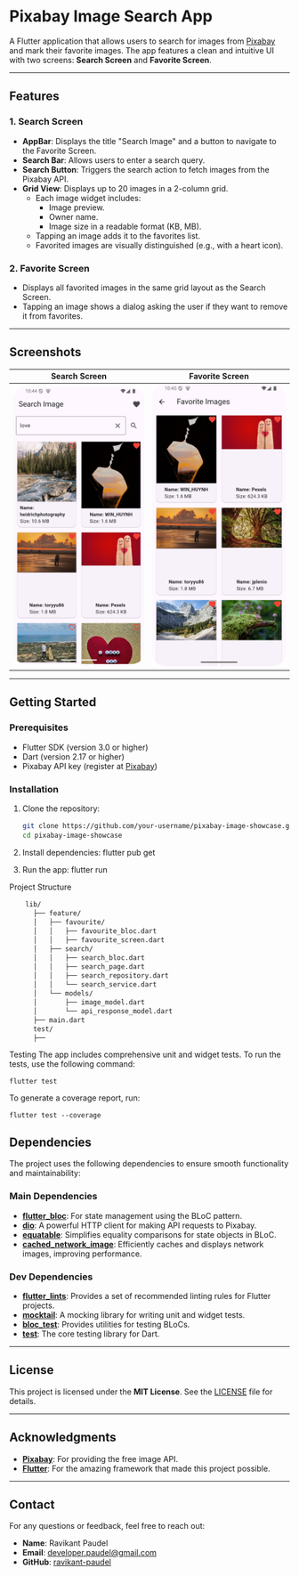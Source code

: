 # Pixabay Image Search App

A Flutter application that allows users to search for images from [Pixabay]((https://pixabay.com/api/docs/)) and mark their favorite images. The app features a clean and intuitive UI with two screens: **Search Screen** and **Favorite Screen**.

---

## Features

### 1. **Search Screen**
- **AppBar**: Displays the title "Search Image" and a button to navigate to the Favorite Screen.
- **Search Bar**: Allows users to enter a search query.
- **Search Button**: Triggers the search action to fetch images from the Pixabay API.
- **Grid View**: Displays up to 20 images in a 2-column grid.
  - Each image widget includes:
    - Image preview.
    - Owner name.
    - Image size in a readable format (KB, MB).
  - Tapping an image adds it to the favorites list.
  - Favorited images are visually distinguished (e.g., with a heart icon).

### 2. **Favorite Screen**
- Displays all favorited images in the same grid layout as the Search Screen.
- Tapping an image shows a dialog asking the user if they want to remove it from favorites.

---

## Screenshots

| Search Screen | Favorite Screen |
|---------------|-----------------|
| ![Search Screen](screenshots/search_screen.png) | ![Favorite Screen](screenshots/favorite_screen.png) |

---

## Getting Started

### Prerequisites
- Flutter SDK (version 3.0 or higher)
- Dart (version 2.17 or higher)
- Pixabay API key (register at [Pixabay](https://pixabay.com/api/docs/))

### Installation
1. Clone the repository:
   ```bash
   git clone https://github.com/your-username/pixabay-image-showcase.git
   cd pixabay-image-showcase

2. Install dependencies:
  flutter pub get

3. Run the app:
  flutter run


Project Structure

        lib/
          ├── feature/
          │   ├── favourite/
          │   │   ├── favourite_bloc.dart
          │   │   ├── favourite_screen.dart
          │   ├── search/
          │   │   ├── search_bloc.dart
          │   │   ├── search_page.dart
          │   │   ├── search_repository.dart
          │   │   └── search_service.dart
          │   └── models/
          │       ├── image_model.dart
          │       └── api_response_model.dart
          ├── main.dart
          test/
          ├── 


Testing
The app includes comprehensive unit and widget tests. To run the tests, use the following command:

    flutter test

To generate a coverage report, run:

    flutter test --coverage

## Dependencies

The project uses the following dependencies to ensure smooth functionality and maintainability:

### Main Dependencies
- **[flutter_bloc](https://pub.dev/packages/flutter_bloc)**: For state management using the BLoC pattern.
- **[dio](https://pub.dev/packages/dio)**: A powerful HTTP client for making API requests to Pixabay.
- **[equatable](https://pub.dev/packages/equatable)**: Simplifies equality comparisons for state objects in BLoC.
- **[cached_network_image](https://pub.dev/packages/cached_network_image)**: Efficiently caches and displays network images, improving performance.

### Dev Dependencies
- **[flutter_lints](https://pub.dev/packages/flutter_lints)**: Provides a set of recommended linting rules for Flutter projects.
- **[mocktail](https://pub.dev/packages/mocktail)**: A mocking library for writing unit and widget tests.
- **[bloc_test](https://pub.dev/packages/bloc_test)**: Provides utilities for testing BLoCs.
- **[test](https://pub.dev/packages/test)**: The core testing library for Dart.

---

## License

This project is licensed under the **MIT License**. See the [LICENSE](LICENSE) file for details.

---

## Acknowledgments

- **[Pixabay](https://pixabay.com/)**: For providing the free image API.
- **[Flutter](https://flutter.dev/)**: For the amazing framework that made this project possible.

---

## Contact

For any questions or feedback, feel free to reach out:

- **Name**: Ravikant Paudel
- **Email**: developer.paudel@gmail.com
- **GitHub**: [ravikant-paudel](https://github.com/ravikant-paudel)
